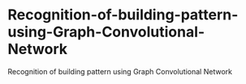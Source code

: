 # Recognition-of-building-pattern-using-Graph-Convolutional-Network
Recognition of building pattern using Graph Convolutional Network
